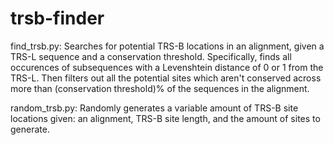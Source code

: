 # trsb-finder
find_trsb.py:
Searches for potential TRS-B locations in an alignment, given a TRS-L sequence and a conservation threshold.
Specifically, finds all occurences of subsequences with a Levenshtein distance of 0 or 1 from the TRS-L. 
Then filters out all the potential sites which aren't conserved across more than (conservation threshold)% of the sequences in the alignment.

random_trsb.py:
Randomly generates a variable amount of TRS-B site locations given: an alignment, TRS-B site length, and the amount of sites to generate.
